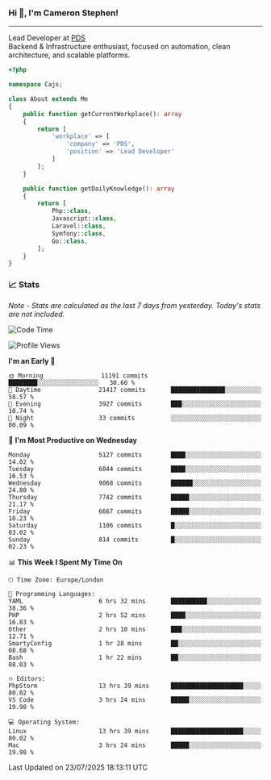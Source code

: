 ### Hi 👋, I'm Cameron Stephen!

---

Lead Developer at [PDS](https://prindatasolutions.co.uk)  
Backend & Infrastructure enthusiast, focused on automation, clean architecture, and scalable platforms.


```php
<?php

namespace Cajs;

class About extends Me
{
    public function getCurrentWorkplace(): array
    {
        return [
            'workplace' => [
                'company' => 'PDS',
                'position' => 'Lead Developer'
            ]
        ];
    }

    public function getDailyKnowledge(): array
    {
        return [
            Php::class,
            Javascript::class,
            Laravel::class,
            Symfony::class,
            Go::class,
        ];
    }
}
```

### 📈 Stats
<p><em>Note - Stats are calculated as the last 7 days from yesterday. Today's stats are not included.</em></p>


<!--START_SECTION:waka-->
![Code Time](http://img.shields.io/badge/Code%20Time-4%2C591%20hrs%2043%20mins-blue)

![Profile Views](http://img.shields.io/badge/Profile%20Views-0-blue)

**I'm an Early 🐤** 

```text
🌞 Morning                11191 commits       ████████░░░░░░░░░░░░░░░░░   30.60 % 
🌆 Daytime                21417 commits       ███████████████░░░░░░░░░░   58.57 % 
🌃 Evening                3927 commits        ███░░░░░░░░░░░░░░░░░░░░░░   10.74 % 
🌙 Night                  33 commits          ░░░░░░░░░░░░░░░░░░░░░░░░░   00.09 % 
```
📅 **I'm Most Productive on Wednesday** 

```text
Monday                   5127 commits        ████░░░░░░░░░░░░░░░░░░░░░   14.02 % 
Tuesday                  6044 commits        ████░░░░░░░░░░░░░░░░░░░░░   16.53 % 
Wednesday                9068 commits        ██████░░░░░░░░░░░░░░░░░░░   24.80 % 
Thursday                 7742 commits        █████░░░░░░░░░░░░░░░░░░░░   21.17 % 
Friday                   6667 commits        █████░░░░░░░░░░░░░░░░░░░░   18.23 % 
Saturday                 1106 commits        █░░░░░░░░░░░░░░░░░░░░░░░░   03.02 % 
Sunday                   814 commits         █░░░░░░░░░░░░░░░░░░░░░░░░   02.23 % 
```


📊 **This Week I Spent My Time On** 

```text
🕑︎ Time Zone: Europe/London

💬 Programming Languages: 
YAML                     6 hrs 32 mins       ██████████░░░░░░░░░░░░░░░   38.36 % 
PHP                      2 hrs 52 mins       ████░░░░░░░░░░░░░░░░░░░░░   16.83 % 
Other                    2 hrs 10 mins       ███░░░░░░░░░░░░░░░░░░░░░░   12.71 % 
SmartyConfig             1 hr 28 mins        ██░░░░░░░░░░░░░░░░░░░░░░░   08.68 % 
Bash                     1 hr 22 mins        ██░░░░░░░░░░░░░░░░░░░░░░░   08.03 % 

🔥 Editors: 
PhpStorm                 13 hrs 39 mins      ████████████████████░░░░░   80.02 % 
VS Code                  3 hrs 24 mins       █████░░░░░░░░░░░░░░░░░░░░   19.98 % 

💻 Operating System: 
Linux                    13 hrs 39 mins      ████████████████████░░░░░   80.02 % 
Mac                      3 hrs 24 mins       █████░░░░░░░░░░░░░░░░░░░░   19.98 % 
```


 Last Updated on 23/07/2025 18:13:11 UTC
<!--END_SECTION:waka-->
